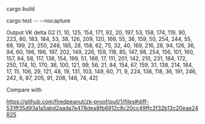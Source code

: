 cargo build



cargo test  -- --nocapture

Output VK delta G2
[1, 10, 125, 154, 171, 92, 20, 197, 53, 158, 174, 119, 90, 223, 80, 183, 184, 53, 38, 126, 209, 120, 166, 55, 36, 159, 50, 254, 244, 55, 68, 199, 23, 250, 248, 185, 28, 158, 62, 75, 32, 40, 169, 216, 28, 94, 126, 36, 94, 60, 196, 196, 197, 202, 149, 226, 159, 118, 85, 147, 98, 254, 156, 101, 160, 157, 84, 58, 117, 136, 154, 199, 51, 188, 17, 111, 201, 142, 210, 231, 184, 172, 250, 174, 10, 170, 36, 100, 121, 99, 56, 21, 84, 154, 67, 159, 31, 138, 214, 184, 17, 15, 106, 29, 121, 48, 19, 131, 103, 149, 60, 71, 9, 224, 138, 118, 36, 191, 246, 242, 6, 87, 205, 91, 208, 148, 74, 42]

Compare with

https://github.com/firedpeanut/zk-proof/pull/1/files#diff-531ff35d93a1a5abd2aada7e478dea8fb6912c8c20cc49ffc2f32b13c20eae24R25

